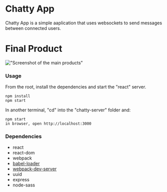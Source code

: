 Chatty App
=====================

Chatty App is a simple aaplication that uses websockets to send messages between connected users.

# Final Product
!["Screenshot of the main products"]()

### Usage

From the root, install the dependencies and start the "react" server.

```
npm install
npm start
```

In another terminal, "cd" into the "chatty-server" folder and:
```
npm start
in browser, open http://localhost:3000
```

### Dependencies

* react
* react-dom
* webpack
* [babel-loader](https://github.com/babel/babel-loader)
* [webpack-dev-server](https://github.com/webpack/webpack-dev-server)
* uuid
* express
* node-sass
